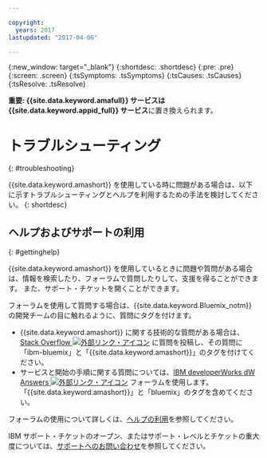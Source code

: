 ```yaml
---

copyright:
  years: 2017
lastupdated: "2017-04-06"

---
```

{:new_window: target="_blank"}
{:shortdesc: .shortdesc}
{:pre: .pre}
{:screen: .screen}
{:tsSymptoms: .tsSymptoms}
{:tsCauses: .tsCauses}
{:tsResolve: .tsResolve}

**重要: {{site.data.keyword.amafull}} サービスは {{site.data.keyword.appid_full}} サービス**に置き換えられます。

# トラブルシューティング
{: #troubleshooting}

{{site.data.keyword.amashort}} を使用している時に問題がある場合は、以下に示すトラブルシューティングとヘルプを利用するための手法を検討してください。
{: shortdesc}


## ヘルプおよびサポートの利用
{: #gettinghelp}

{{site.data.keyword.amashort}} を使用しているときに問題や質問がある場合は、情報を検索したり、フォーラムで質問したりして、支援を得ることができます。
また、サポート・チケットを開くことができます。

フォーラムを使用して質問する場合は、{{site.data.keyword.Bluemix_notm}} の開発チームの目に触れるように、質問にタグを付けます。

* {{site.data.keyword.amashort}} に関する技術的な質問がある場合は、<a href="http://stackoverflow.com/search?q=mobileclientaccess+ibm-bluemix" target="_blank">Stack Overflow <img src="../../icons/launch-glyph.svg" alt="外部リンク・アイコン"></a> に質問を投稿し、その質問に「ibm-bluemix」と「{{site.data.keyword.amashort}}」のタグを付けてください。
* サービスと開始の手順に関する質問については、<a href="https://developer.ibm.com/answers/search.html?f=&type=question&redirect=search%2Fsearch&sort=relevance&q=mobile+client+access%20%2B[bluemix]" target="_blank">IBM developerWorks dW Answers <img src="../../icons/launch-glyph.svg" alt="外部リンク・アイコン"></a> フォーラムを使用します。「{{site.data.keyword.amashort}}」と「bluemix」のタグを含めてください。

フォーラムの使用について詳しくは、[ヘルプの利用](/docs/support/index.html#getting-help)を参照してください。

IBM サポート・チケットのオープン、またはサポート・レベルとチケットの重大度については、[サポートへのお問い合わせ](/docs/support/index.html#contacting-support)を参照してください。

